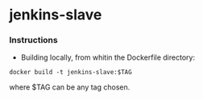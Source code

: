 # jenkins-slave

<h3>Instructions</h3>

- Building locally, from whitin the Dockerfile directory:
```
docker build -t jenkins-slave:$TAG
```
where $TAG can be any tag chosen.

